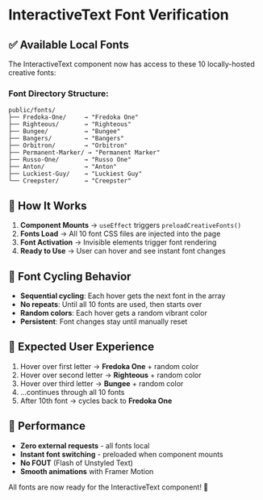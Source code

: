 # InteractiveText Font Verification

## ✅ Available Local Fonts

The InteractiveText component now has access to these 10 locally-hosted creative fonts:

### Font Directory Structure:
```
public/fonts/
├── Fredoka-One/     → "Fredoka One"
├── Righteous/       → "Righteous"  
├── Bungee/          → "Bungee"
├── Bangers/         → "Bangers"
├── Orbitron/        → "Orbitron"
├── Permanent-Marker/ → "Permanent Marker"
├── Russo-One/       → "Russo One"
├── Anton/           → "Anton"
├── Luckiest-Guy/    → "Luckiest Guy"
└── Creepster/       → "Creepster"
```

## 🎯 How It Works

1. **Component Mounts** → `useEffect` triggers `preloadCreativeFonts()`
2. **Fonts Load** → All 10 font CSS files are injected into the page
3. **Font Activation** → Invisible elements trigger font rendering
4. **Ready to Use** → User can hover and see instant font changes

## 🔄 Font Cycling Behavior

- **Sequential cycling**: Each hover gets the next font in the array
- **No repeats**: Until all 10 fonts are used, then starts over
- **Random colors**: Each hover gets a random vibrant color
- **Persistent**: Font changes stay until manually reset

## 🎨 Expected User Experience

1. Hover over first letter → **Fredoka One** + random color
2. Hover over second letter → **Righteous** + random color  
3. Hover over third letter → **Bungee** + random color
4. ...continues through all 10 fonts
5. After 10th font → cycles back to **Fredoka One**

## 🚀 Performance

- **Zero external requests** - all fonts local
- **Instant font switching** - preloaded when component mounts
- **No FOUT** (Flash of Unstyled Text)
- **Smooth animations** with Framer Motion

All fonts are now ready for the InteractiveText component! 🎉
